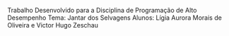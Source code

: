 Trabalho Desenvolvido para a Disciplina de Programação de Alto Desempenho
Tema: Jantar dos Selvagens
Alunos: Lígia Aurora Morais de Oliveira e Victor Hugo Zeschau
